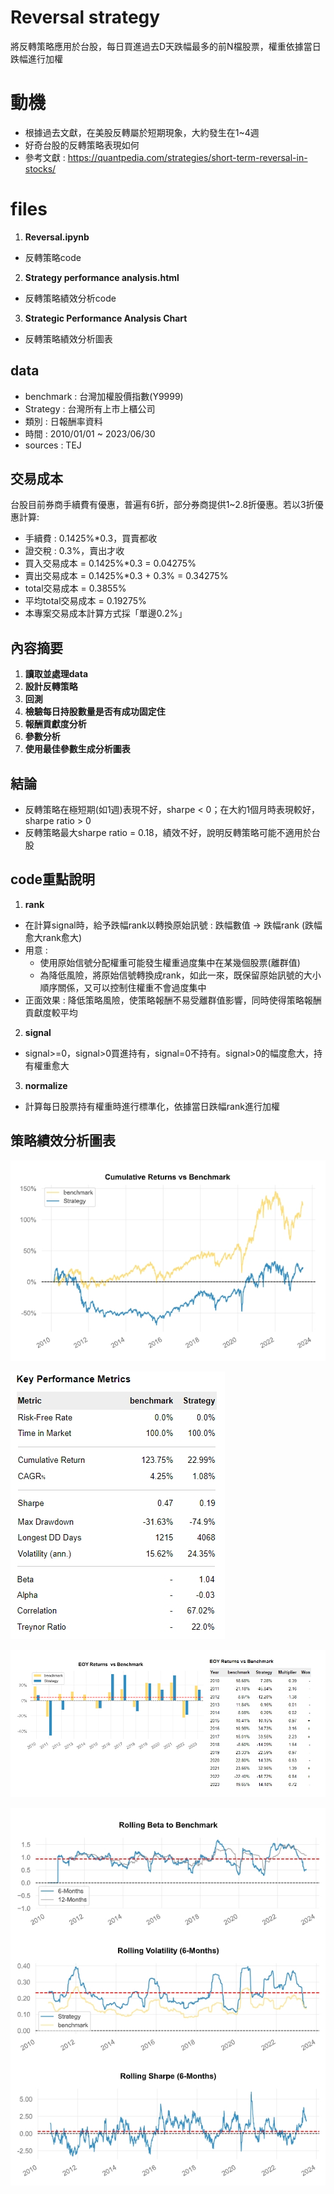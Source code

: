# Reversal strategy
將反轉策略應用於台股，每日買進過去D天跌幅最多的前N檔股票，權重依據當日跌幅進行加權

# 動機
- 根據過去文獻，在美股反轉屬於短期現象，大約發生在1~4週
- 好奇台股的反轉策略表現如何
- 參考文獻 : https://quantpedia.com/strategies/short-term-reversal-in-stocks/

# files
1. **Reversal.ipynb**
- 反轉策略code
2. **Strategy performance analysis.html**
- 反轉策略績效分析code
3. **Strategic Performance Analysis Chart**
- 反轉策略績效分析圖表

## data
- benchmark : 台灣加權股價指數(Y9999)
- Strategy : 台灣所有上市上櫃公司
- 類別 : 日報酬率資料
- 時間 : 2010/01/01 ~ 2023/06/30
- sources : TEJ

## 交易成本
台股目前券商手續費有優惠，普遍有6折，部分券商提供1~2.8折優惠。若以3折優惠計算:
- 手續費 : 0.1425%*0.3，買賣都收
- 證交稅 : 0.3%，賣出才收
- 買入交易成本 = 0.1425%*0.3 = 0.04275%
- 賣出交易成本 = 0.1425%*0.3 + 0.3% = 0.34275%
- total交易成本 = 0.3855%
- 平均total交易成本 = 0.19275%
- 本專案交易成本計算方式採「單邊0.2%」

## 內容摘要
1. **讀取並處理data**
2. **設計反轉策略**
3. **回測**
4. **檢驗每日持股數量是否有成功固定住**
5. **報酬貢獻度分析**
6. **參數分析**
7. **使用最佳參數生成分析圖表**

## 結論
- 反轉策略在極短期(如1週)表現不好，sharpe < 0；在大約1個月時表現較好，sharpe ratio > 0
- 反轉策略最大sharpe ratio = 0.18，績效不好，說明反轉策略可能不適用於台股
  
## code重點說明
1. **rank**
- 在計算signal時，給予跌幅rank以轉換原始訊號 : 跌幅數值 -> 跌幅rank (跌幅愈大rank愈大)
- 用意 :
    - 使用原始信號分配權重可能發生權重過度集中在某幾個股票(離群值)
    - 為降低風險，將原始信號轉換成rank，如此一來，既保留原始訊號的大小順序關係，又可以控制住權重不會過度集中
- 正面效果 : 降低策略風險，使策略報酬不易受離群值影響，同時使得策略報酬貢獻度較平均  
2. **signal**
- signal>=0，signal>0買進持有，signal=0不持有。signal>0的幅度愈大，持有權重愈大
3. **normalize**
- 計算每日股票持有權重時進行標準化，依據當日跌幅rank進行加權

## 策略績效分析圖表
![示例圖片](https://github.com/RPing16/Reversal-strategy/blob/main/Strategic%20Performance%20Analysis%20Chart/cum%20ret%20line%20chart.jpg)

![示例圖片](https://github.com/RPing16/Reversal-strategy/blob/main/Strategic%20Performance%20Analysis%20Chart/key%20performance%20table.jpg)

![示例圖片](https://github.com/RPing16/Reversal-strategy/blob/main/Strategic%20Performance%20Analysis%20Chart/EOY%20Returns%20vs%20Benchmark.jpg)

![示例圖片](https://github.com/RPing16/Reversal-strategy/blob/main/Strategic%20Performance%20Analysis%20Chart/rolling%20index.jpg)
